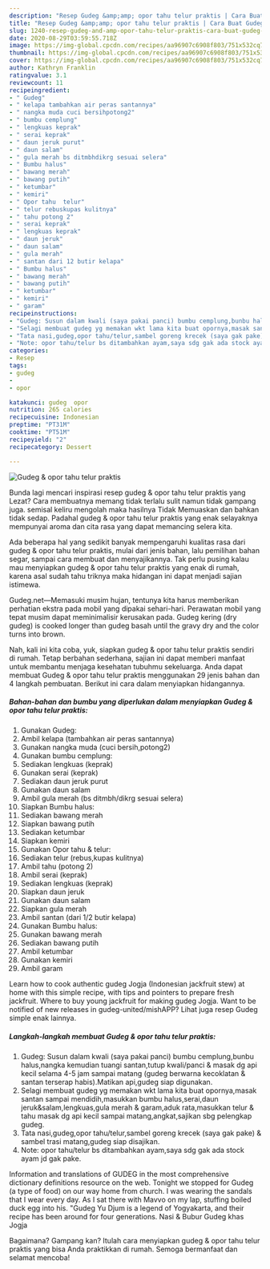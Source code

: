 ```yaml
---
description: "Resep Gudeg &amp;amp; opor tahu telur praktis | Cara Buat Gudeg &amp;amp; opor tahu telur praktis Yang Lezat Sekali"
title: "Resep Gudeg &amp;amp; opor tahu telur praktis | Cara Buat Gudeg &amp;amp; opor tahu telur praktis Yang Lezat Sekali"
slug: 1240-resep-gudeg-and-amp-opor-tahu-telur-praktis-cara-buat-gudeg-and-amp-opor-tahu-telur-praktis-yang-lezat-sekali
date: 2020-08-29T03:59:55.718Z
image: https://img-global.cpcdn.com/recipes/aa96907c6908f803/751x532cq70/gudeg-opor-tahu-telur-praktis-foto-resep-utama.jpg
thumbnail: https://img-global.cpcdn.com/recipes/aa96907c6908f803/751x532cq70/gudeg-opor-tahu-telur-praktis-foto-resep-utama.jpg
cover: https://img-global.cpcdn.com/recipes/aa96907c6908f803/751x532cq70/gudeg-opor-tahu-telur-praktis-foto-resep-utama.jpg
author: Kathryn Franklin
ratingvalue: 3.1
reviewcount: 11
recipeingredient:
- " Gudeg"
- " kelapa tambahkan air peras santannya"
- " nangka muda cuci bersihpotong2"
- " bumbu cemplung"
- " lengkuas keprak"
- " serai keprak"
- " daun jeruk purut"
- " daun salam"
- " gula merah bs ditmbhdikrg sesuai selera"
- " Bumbu halus"
- " bawang merah"
- " bawang putih"
- " ketumbar"
- " kemiri"
- " Opor tahu  telur"
- " telur rebuskupas kulitnya"
- " tahu potong 2"
- " serai keprak"
- " lengkuas keprak"
- " daun jeruk"
- " daun salam"
- " gula merah"
- " santan dari 12 butir kelapa"
- " Bumbu halus"
- " bawang merah"
- " bawang putih"
- " ketumbar"
- " kemiri"
- " garam"
recipeinstructions:
- "Gudeg: Susun dalam kwali (saya pakai panci) bumbu cemplung,bunbu halus,nangka kemudian tuangi santan,tutup kwali/panci &amp; masak dg api kecil selama 4-5 jam sampai matang (gudeg berwarna kecoklatan &amp; santan terserap habis).Matikan api,gudeg siap digunakan."
- "Selagi membuat gudeg yg memakan wkt lama kita buat opornya,masak santan sampai mendidih,masukkan bumbu halus,serai,daun jeruk&amp;salam,lengkuas,gula merah &amp; garam,aduk rata,masukkan telur &amp; tahu masak dg api kecil sampai matang,angkat,sajikan sbg pelengkap gudeg."
- "Tata nasi,gudeg,opor tahu/telur,sambel goreng krecek (saya gak pake) &amp; sambel trasi matang,gudeg siap disajikan."
- "Note: opor tahu/telur bs ditambahkan ayam,saya sdg gak ada stock ayam jd gak pake."
categories:
- Resep
tags:
- gudeg
- 
- opor

katakunci: gudeg  opor 
nutrition: 265 calories
recipecuisine: Indonesian
preptime: "PT31M"
cooktime: "PT51M"
recipeyield: "2"
recipecategory: Dessert

---
```



![Gudeg &amp; opor tahu telur praktis](https://img-global.cpcdn.com/recipes/aa96907c6908f803/751x532cq70/gudeg-opor-tahu-telur-praktis-foto-resep-utama.jpg)

Bunda lagi mencari inspirasi resep gudeg &amp; opor tahu telur praktis yang Lezat? Cara membuatnya memang tidak terlalu sulit namun tidak gampang juga. semisal keliru mengolah maka hasilnya Tidak Memuaskan dan bahkan tidak sedap. Padahal gudeg &amp; opor tahu telur praktis yang enak selayaknya mempunyai aroma dan cita rasa yang dapat memancing selera kita.

Ada beberapa hal yang sedikit banyak mempengaruhi kualitas rasa dari gudeg &amp; opor tahu telur praktis, mulai dari jenis bahan, lalu pemilihan bahan segar, sampai cara membuat dan menyajikannya. Tak perlu pusing kalau mau menyiapkan gudeg &amp; opor tahu telur praktis yang enak di rumah, karena asal sudah tahu triknya maka hidangan ini dapat menjadi sajian istimewa.

Gudeg.net—Memasuki musim hujan, tentunya kita harus memberikan perhatian ekstra pada mobil yang dipakai sehari-hari. Perawatan mobil yang tepat musim dapat meminimalisir kerusakan pada. Gudeg kering (dry gudeg) is cooked longer than gudeg basah until the gravy dry and the color turns into brown.


Nah, kali ini kita coba, yuk, siapkan gudeg &amp; opor tahu telur praktis sendiri di rumah. Tetap berbahan sederhana, sajian ini dapat memberi manfaat untuk membantu menjaga kesehatan tubuhmu sekeluarga. Anda dapat membuat Gudeg &amp; opor tahu telur praktis menggunakan 29 jenis bahan dan 4 langkah pembuatan. Berikut ini cara dalam menyiapkan hidangannya.

<!--inarticleads1-->

##### Bahan-bahan dan bumbu yang diperlukan dalam menyiapkan Gudeg &amp; opor tahu telur praktis:

1. Gunakan  Gudeg:
1. Ambil  kelapa (tambahkan air peras santannya)
1. Gunakan  nangka muda (cuci bersih,potong2)
1. Gunakan  bumbu cemplung:
1. Sediakan  lengkuas (keprak)
1. Gunakan  serai (keprak)
1. Sediakan  daun jeruk purut
1. Gunakan  daun salam
1. Ambil  gula merah (bs ditmbh/dikrg sesuai selera)
1. Siapkan  Bumbu halus:
1. Sediakan  bawang merah
1. Siapkan  bawang putih
1. Sediakan  ketumbar
1. Siapkan  kemiri
1. Gunakan  Opor tahu &amp; telur:
1. Sediakan  telur (rebus,kupas kulitnya)
1. Ambil  tahu (potong 2)
1. Ambil  serai (keprak)
1. Sediakan  lengkuas (keprak)
1. Siapkan  daun jeruk
1. Gunakan  daun salam
1. Siapkan  gula merah
1. Ambil  santan (dari 1/2 butir kelapa)
1. Gunakan  Bumbu halus:
1. Gunakan  bawang merah
1. Sediakan  bawang putih
1. Ambil  ketumbar
1. Gunakan  kemiri
1. Ambil  garam


Learn how to cook authentic gudeg Jogja (Indonesian jackfruit stew) at home with this simple recipe, with tips and pointers to prepare fresh jackfruit. Where to buy young jackfruit for making gudeg Jogja. Want to be notified of new releases in gudeg-united/mishAPP? Lihat juga resep Gudeg simple enak lainnya. 

<!--inarticleads2-->

##### Langkah-langkah membuat Gudeg &amp; opor tahu telur praktis:

1. Gudeg: Susun dalam kwali (saya pakai panci) bumbu cemplung,bunbu halus,nangka kemudian tuangi santan,tutup kwali/panci &amp; masak dg api kecil selama 4-5 jam sampai matang (gudeg berwarna kecoklatan &amp; santan terserap habis).Matikan api,gudeg siap digunakan.
1. Selagi membuat gudeg yg memakan wkt lama kita buat opornya,masak santan sampai mendidih,masukkan bumbu halus,serai,daun jeruk&amp;salam,lengkuas,gula merah &amp; garam,aduk rata,masukkan telur &amp; tahu masak dg api kecil sampai matang,angkat,sajikan sbg pelengkap gudeg.
1. Tata nasi,gudeg,opor tahu/telur,sambel goreng krecek (saya gak pake) &amp; sambel trasi matang,gudeg siap disajikan.
1. Note: opor tahu/telur bs ditambahkan ayam,saya sdg gak ada stock ayam jd gak pake.


Information and translations of GUDEG in the most comprehensive dictionary definitions resource on the web. Tonight we stopped for Gudeg (a type of food) on our way home from church. I was wearing the sandals that I wear every day. As I sat there with Mavvo on my lap, stuffing boiled duck egg into his. &#34;Gudeg Yu Djum is a legend of Yogyakarta, and their recipe has been around for four generations. Nasi &amp; Bubur Gudeg khas Jogja 

Bagaimana? Gampang kan? Itulah cara menyiapkan gudeg &amp; opor tahu telur praktis yang bisa Anda praktikkan di rumah. Semoga bermanfaat dan selamat mencoba!
